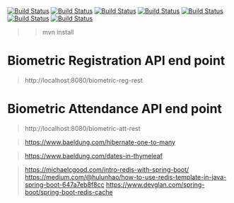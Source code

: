 [![Build Status](https://img.shields.io/appveyor/ci/gruntjs/grunt.svg)](https://img.shields.io/appveyor/ci/gruntjs/grunt.svg) [![Build Status](https://img.shields.io/codeclimate/coverage/jekyll/jekyll.svg)](https://img.shields.io/codeclimate/coverage/jekyll/jekyll.svg) [![Build Status](https://img.shields.io/badge/docker%20build-passing-green.svg)](https://img.shields.io/badge/docker%20build-passing-green.svg) [![Build Status](https://img.shields.io/jenkins/t/https/jenkins.qa.ubuntu.com/view/Precise/view/All%20Precise/job/precise-desktop-amd64_default.svg)](https://img.shields.io/jenkins/t/https/jenkins.qa.ubuntu.com/view/Precise/view/All%20Precise/job/precise-desktop-amd64_default.svg) [![Build Status](https://img.shields.io/badge/redis--4.0.11-2%25-green.svg)](https://img.shields.io/badge/redis--4.0.11-2%25-green.svg) [![Build Status](https://img.shields.io/badge/spring--3.2-passing-green.svg)](https://img.shields.io/badge/spring--3.2-passing-green.svg) [![Build Status](https://img.shields.io/badge/spring%20security--3.2-passing-green.svg)](https://img.shields.io/badge/spring%20security--3.2-passing-green.svg)


>> mvn install

# Biometric Registration API end point
> http://localhost:8080/biometric-reg-rest

# Biometric Attendance API end point
> http://localhost:8080/biometric-att-rest


> https://www.baeldung.com/hibernate-one-to-many

> https://www.baeldung.com/dates-in-thymeleaf

> https://michaelcgood.com/intro-redis-with-spring-boot/
> https://medium.com/@hulunhao/how-to-use-redis-template-in-java-spring-boot-647a7eb8f8cc
> https://www.devglan.com/spring-boot/spring-boot-redis-cache


